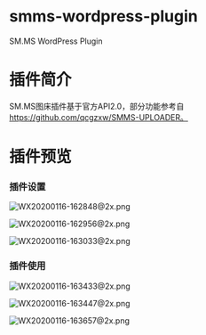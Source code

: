 # smms-wordpress-plugin
SM.MS WordPress Plugin

# 插件简介

SM.MS图床插件基于官方API2.0，部分功能参考自 https://github.com/qcgzxw/SMMS-UPLOADER。

# 插件预览

### 插件设置

![WX20200116-162848@2x.png](https://i.loli.net/2020/01/16/EAQ7sNg9Tq5eRbf.png)

![WX20200116-162956@2x.png](https://i.loli.net/2020/01/16/9PYq3uDoFtcOSAi.png)

![WX20200116-163033@2x.png](https://i.loli.net/2020/01/16/qMjwQWkJtFBvix2.png)

### 插件使用

![WX20200116-163433@2x.png](https://i.loli.net/2020/01/16/Rf8THpiadBC5VYJ.png)

![WX20200116-163447@2x.png](https://i.loli.net/2020/01/16/mWray5lS8VjkIUM.png)

![WX20200116-163657@2x.png](https://i.loli.net/2020/01/16/k8SeBqTurM19Xy4.png)